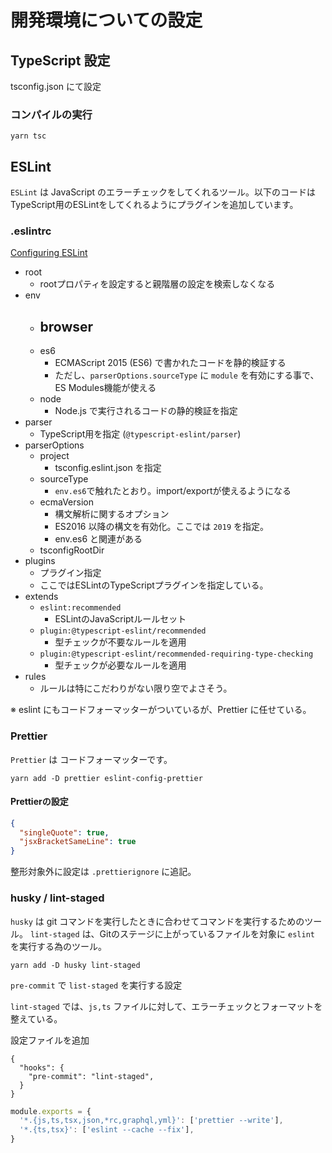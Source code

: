 # 開発環境についての設定

## TypeScript 設定

tsconfig.json にて設定

### コンパイルの実行

```shell
yarn tsc
```

## ESLint

`ESLint` は JavaScript のエラーチェックをしてくれるツール。以下のコードはTypeScript用のESLintをしてくれるようにプラグインを追加しています。

### .eslintrc

[Configuring ESLint](https://eslint.org/docs/user-guide/configuring/)

- root
  - rootプロパティを設定すると親階層の設定を検索しなくなる
- env
  - browser
    -
  - es6
    - ECMAScript 2015 (ES6) で書かれたコードを静的検証する
    - ただし、`parserOptions.sourceType` に `module` を有効にする事で、ES Modules機能が使える
  - node
    - Node.js で実行されるコードの静的検証を指定
- parser
  - TypeScript用を指定 (`@typescript-eslint/parser`)
- parserOptions
  - project
    - tsconfig.eslint.json を指定
  - sourceType
    - `env.es6`で触れたとおり。import/exportが使えるようになる
  - ecmaVersion
    - 構文解析に関するオプション
    - ES2016 以降の構文を有効化。ここでは `2019` を指定。
    - env.es6 と関連がある
  - tsconfigRootDir
- plugins
  - プラグイン指定
  - ここではESLintのTypeScriptプラグインを指定している。
- extends
  - `eslint:recommended`
    - ESLintのJavaScriptルールセット
  - `plugin:@typescript-eslint/recommended`
    - 型チェックが不要なルールを適用
  - `plugin:@typescript-eslint/recommended-requiring-type-checking`
    - 型チェックが必要なルールを適用
- rules
  - ルールは特にこだわりがない限り空でよさそう。

※ eslint にもコードフォーマッターがついているが、Prettier に任せている。

### Prettier

`Prettier` は コードフォーマッターです。

```shell
yarn add -D prettier eslint-config-prettier
```

#### Prettierの設定

```.pretterrc.json
{
  "singleQuote": true,
  "jsxBracketSameLine": true
}
```

整形対象外に設定は `.prettierignore` に追記。

### husky / lint-staged

`husky` は git コマンドを実行したときに合わせてコマンドを実行するためのツール。
`lint-staged` は、Gitのステージに上がっているファイルを対象に `eslint` を実行する為のツール。

```shell
yarn add -D husky lint-staged
```

`pre-commit` で `list-staged` を実行する設定

`lint-staged` では、`js,ts` ファイルに対して、エラーチェックとフォーマットを整えている。

設定ファイルを追加

```.huskyrc
{
  "hooks": {
    "pre-commit": "lint-staged",
  }
}
```

```.lintstagerc.js
module.exports = {
  '*.{js,ts,tsx,json,*rc,graphql,yml}': ['prettier --write'],
  '*.{ts,tsx}': ['eslint --cache --fix'],
}
```
